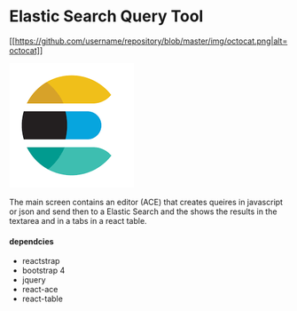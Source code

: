 # Elastic Search Query Tool

[[https://github.com/username/repository/blob/master/img/octocat.png|alt=octocat]]

![es](https://github.com/jbastias/elasticsearch-query-tool/blob/master/es.png)


The main screen contains an editor (ACE) that creates queires in javascript or json and send then to a Elastic Search and the shows the results in the textarea and in a tabs in a react table.

#### dependcies
- reactstrap
- bootstrap 4
- jquery
- react-ace
- react-table